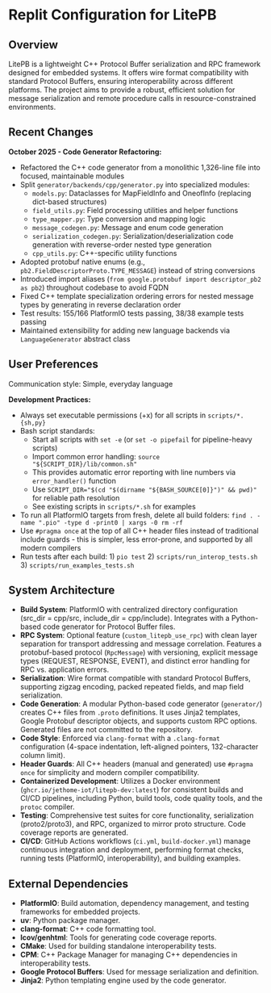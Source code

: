 # Replit Configuration for LitePB

## Overview
LitePB is a lightweight C++ Protocol Buffer serialization and RPC framework designed for embedded systems. It offers wire format compatibility with standard Protocol Buffers, ensuring interoperability across different platforms. The project aims to provide a robust, efficient solution for message serialization and remote procedure calls in resource-constrained environments.

## Recent Changes
**October 2025 - Code Generator Refactoring:**
- Refactored the C++ code generator from a monolithic 1,326-line file into focused, maintainable modules
- Split `generator/backends/cpp/generator.py` into specialized modules:
  - `models.py`: Dataclasses for MapFieldInfo and OneofInfo (replacing dict-based structures)
  - `field_utils.py`: Field processing utilities and helper functions
  - `type_mapper.py`: Type conversion and mapping logic
  - `message_codegen.py`: Message and enum code generation
  - `serialization_codegen.py`: Serialization/deserialization code generation with reverse-order nested type generation
  - `cpp_utils.py`: C++-specific utility functions
- Adopted protobuf native enums (e.g., `pb2.FieldDescriptorProto.TYPE_MESSAGE`) instead of string conversions
- Introduced import aliases (`from google.protobuf import descriptor_pb2 as pb2`) throughout codebase to avoid FQDN
- Fixed C++ template specialization ordering errors for nested message types by generating in reverse declaration order
- Test results: 155/166 PlatformIO tests passing, 38/38 example tests passing
- Maintained extensibility for adding new language backends via `LanguageGenerator` abstract class

## User Preferences
Communication style: Simple, everyday language

**Development Practices:**
- Always set executable permissions (+x) for all scripts in `scripts/*.{sh,py}`
- Bash script standards:
  - Start all scripts with `set -e` (or `set -o pipefail` for pipeline-heavy scripts)
  - Import common error handling: `source "${SCRIPT_DIR}/lib/common.sh"`
  - This provides automatic error reporting with line numbers via `error_handler()` function
  - Use `SCRIPT_DIR="$(cd "$(dirname "${BASH_SOURCE[0]}")" && pwd)"` for reliable path resolution
  - See existing scripts in `scripts/*.sh` for examples
- To run all PlatformIO targets from fresh, delete all build folders: `find . -name ".pio" -type d -print0 | xargs -0 rm -rf`
- Use `#pragma once` at the top of all C++ header files instead of traditional include guards - this is simpler, less error-prone, and supported by all modern compilers
- Run tests after each build: 1) `pio test` 2) `scripts/run_interop_tests.sh` 3) `scripts/run_examples_tests.sh`

## System Architecture
- **Build System**: PlatformIO with centralized directory configuration (src_dir = cpp/src, include_dir = cpp/include). Integrates with a Python-based code generator for Protocol Buffer files.
- **RPC System**: Optional feature (`custom_litepb_use_rpc`) with clean layer separation for transport addressing and message correlation. Features a protobuf-based protocol (`RpcMessage`) with versioning, explicit message types (REQUEST, RESPONSE, EVENT), and distinct error handling for RPC vs. application errors.
- **Serialization**: Wire format compatible with standard Protocol Buffers, supporting zigzag encoding, packed repeated fields, and map field serialization.
- **Code Generation**: A modular Python-based code generator (`generator/`) creates C++ files from `.proto` definitions. It uses Jinja2 templates, Google Protobuf descriptor objects, and supports custom RPC options. Generated files are not committed to the repository.
- **Code Style**: Enforced via `clang-format` with a `.clang-format` configuration (4-space indentation, left-aligned pointers, 132-character column limit).
- **Header Guards**: All C++ headers (manual and generated) use `#pragma once` for simplicity and modern compiler compatibility.
- **Containerized Development**: Utilizes a Docker environment (`ghcr.io/jethome-iot/litepb-dev:latest`) for consistent builds and CI/CD pipelines, including Python, build tools, code quality tools, and the `protoc` compiler.
- **Testing**: Comprehensive test suites for core functionality, serialization (proto2/proto3), and RPC, organized to mirror proto structure. Code coverage reports are generated.
- **CI/CD**: GitHub Actions workflows (`ci.yml`, `build-docker.yml`) manage continuous integration and deployment, performing format checks, running tests (PlatformIO, interoperability), and building examples.

## External Dependencies
- **PlatformIO**: Build automation, dependency management, and testing frameworks for embedded projects.
- **uv**: Python package manager.
- **clang-format**: C++ code formatting tool.
- **lcov/genhtml**: Tools for generating code coverage reports.
- **CMake**: Used for building standalone interoperability tests.
- **CPM**: C++ Package Manager for managing C++ dependencies in interoperability tests.
- **Google Protocol Buffers**: Used for message serialization and definition.
- **Jinja2**: Python templating engine used by the code generator.